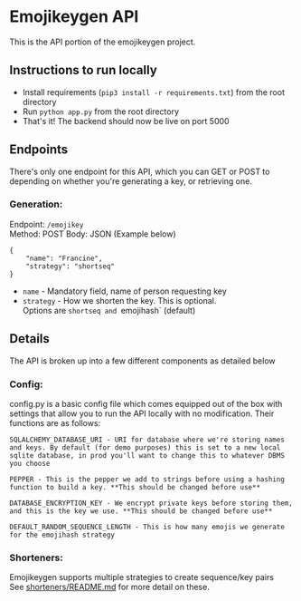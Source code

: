 # Emojikeygen API  

This is the API portion of the emojikeygen project. 

## Instructions to run locally  
  
- Install requirements (`pip3 install -r requirements.txt`) from the root directory
- Run `python app.py` from the root directory
- That's it! The backend should now be live on port 5000  

## Endpoints  
There's only one endpoint for this API, which you can GET or POST to depending on whether you're generating a key, or retrieving one.
### Generation:  
Endpoint: `/emojikey`   
Method: POST
Body: JSON (Example below)
```
{
	"name": "Francine",
	"strategy": "shortseq"
}
```  
- `name` - Mandatory field, name of person requesting key  
- `strategy` - How we shorten the key. This is optional.  
 Options are `shortseq and `emojihash` (default)

## Details  
The API is broken up into a few different components as detailed below
### Config: 
config.py is a basic config file which comes equipped out of the box with settings that allow you to run the API locally with no modification. Their functions are as follows:  
```
SQLALCHEMY_DATABASE_URI - URI for database where we're storing names and keys. By default (for demo purposes) this is set to a new local sqlite database, in prod you'll want to change this to whatever DBMS you choose  

PEPPER - This is the pepper we add to strings before using a hashing function to build a key. **This should be changed before use**  

DATABASE_ENCRYPTION_KEY - We encrypt private keys before storing them, and this is the key we use. **This should be changed before use**  

DEFAULT_RANDOM_SEQUENCE_LENGTH - This is how many emojis we generate for the emojihash strategy
```
 
### Shorteners: 
Emojikeygen supports multiple strategies to create sequence/key pairs  
See [shorteners/README.md](shorteners/README.md) for more detail on these.

